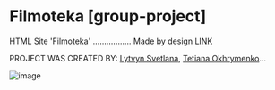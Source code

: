 # Filmoteka  [group-project]

HTML Site 'Filmoteka' ................. Made by design  <a href="https://www.figma.com/file/ieXHCTVNre6afLNCW0cDFc/Filmoteka?node-id=1-80&t=lUjJWws2KcjusGey-0">LINK</a>

PROJECT WAS CREATED BY: 
<a href="https://github.com/0trava">Lytvyn Svetlana</a>, 
<a href="https://github.com/Tetiana1409">Tetiana Okhrymenko</a>...



![image](https://user-images.githubusercontent.com/102797527/228251095-583b174f-7857-45f8-bca2-1e38f387a312.png)
